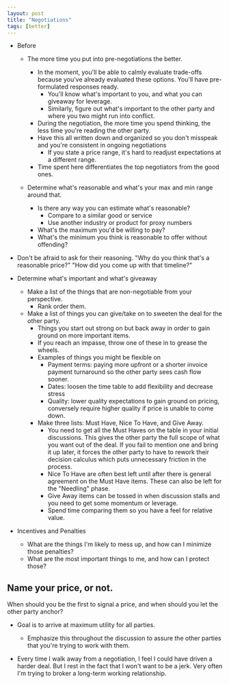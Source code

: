 ```yaml
---
layout: post
title: "Negotiations"
tags: [better]
---
```


* Before

  * The more time you put into pre-negotiations the better.
    * In the moment, you'll be able to calmly evaluate trade-offs because
      you've already evaluated these options.  You'll have pre-formulated
      responses ready.
      * You'll know what's important to you, and what you can giveaway for
        leverage.
      * Similarly, figure out what's important to the other party and where
        you two might run into conflict.
    * During the negotiation, the more time you spend thinking, the less time
      you're reading the other party.
    * Have this all written down and organized so you don't misspeak and
      you're consistent in ongoing negotiations
      * If you state a price range, it's hard to readjust expectations at a
        different range.
    * Time spent here differentiates the top negotiators from the good ones.

  * Determine what's reasonable and what's your max and min range around that.
    * Is there any way you can estimate what's reasonable?
      * Compare to a similar good or service
      * Use another industry or product for proxy numbers
    * What's the maximum you'd be willing to pay?
    * What's the minimum you think is reasonable to offer without offending?


* Don't be afraid to ask for their reasoning.  "Why do you think that's a
  reasonable price?" "How did you come up with that timeline?"

* Determine what's important and what's giveaway
  * Make a list of the things that are non-negotiable from your perspective.
    * Rank order them.
  * Make a list of things you can give/take on to sweeten the deal for the
    other party.
    * Things you start out strong on but back away in order to gain ground on
      more important items.
    * If you reach an impasse, throw one of these in to grease the wheels.
    * Examples of things you might be flexible on
      * Payment terms: paying more upfront or a shorter invoice payment
        turnaround so the other party sees cash flow sooner.
      * Dates: loosen the time table to add flexibility and decrease stress
      * Quality: lower quality expectations to gain ground on pricing,
        conversely require higher quality if price is unable to come down.
    * Make three lists: Must Have, Nice To Have, and Give Away.
      * You need to get all the Must Haves on the table in your initial
        discussions.  This gives the other party the full scope of what you
        want out of the deal.  If you fail to mention one and bring it up
        later, it forces the other party to have to rework their decision
        calculus which puts unnecessary friction in the process.
      * Nice To Have are often best left until after there is general
        agreement on the Must Have items.  These can also be left for the
        "Needling" phase.
      * Give Away items can be tossed in when discussion stalls and you need
        to get some momentum or leverage.
      * Spend time comparing them so you have a feel for relative value.

* Incentives and Penalties
  * What are the things I'm likely to mess up, and how can I minimize those
    penalties?
  * What are the most important things to me, and how can I protect those?

## Name your price, or not.

When should you be the first to signal a price, and when should you let the
other party anchor?

* Goal is to arrive at maximum utility for all parties.
  * Emphasize this throughout the discussion to assure the other parties that
    you're trying to work with them.

* Every time I walk away from a negotiation, I feel I could have driven a
  harder deal.  But I rest in the fact that I won't want to be a jerk.  Very
  often I'm trying to broker a long-term working relationship.


[npr]: http://www.npr.org/sections/money/2012/12/28/168197017/what-a-former-fbi-hostage-negotiator-can-teach-us-about-the-fiscal-cliff
[Harvard]: https://en.m.wikipedia.org/wiki/Method_of_Harvard_Principled_Negotiation
